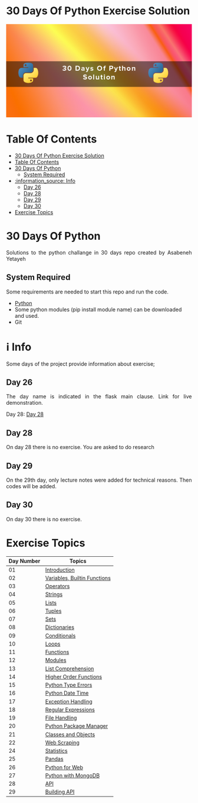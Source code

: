 # 30 Days Of Python Exercise Solution
![Banner Image](image/readme_banner.png "30 Days of Python")

# Table Of Contents
- [30 Days Of Python Exercise Solution](#30-days-of-python-exercise-solution)
- [Table Of Contents](#table-of-contents)
- [30 Days Of Python](#30-days-of-python)
  - [System Required](#system-required)
- [:information\_source: Info](#information_source-info)
  - [Day 26](#day-26)
  - [Day 28](#day-28)
  - [Day 29](#day-29)
  - [Day 30](#day-30)
- [Exercise Topics](#exercise-topics)

# 30 Days Of Python
<p align="justify">Solutions to the python challange in 30 days repo created by Asabeneh Yetayeh</p>

## System Required

<p align="justify">Some requirements are needed to start this repo and run the code.
<ul>

<li><a href="https://www.python.org/"> Python</a></li>

<li>Some python modules (pip install module name) can be downloaded and used.</li>

<li> Git </li>
</ul>



</p>

# :information_source: Info
<p align="justify">Some days of the project provide information about exercise;</p>

## Day 26
<p align="justify">The day name is indicated in the flask main clause. Link for live demonstration.</p>
<p align="justify"> Day 28: <a href="https://mlhkrts.pythonanywhere.com/">Day 28</a> </p>

## Day 28
<p align="justify">On day 28 there is no exercise. You are asked to do research</p>

## Day 29
<p align="justify">On the 29th day, only lecture notes were added for technical reasons. Then codes will be added.</p>

## Day 30
<p align="justify">On day 30 there is no exercise.</p>



# Exercise Topics
| Day Number | Topics
|--- | ---
|01| [Introduction](https://github.com/MelihKrts/30-Days-Of-Python/tree/main/Day_01_Introduction)|
|02| [Variables, Builtin Functions](https://github.com/MelihKrts/30-Days-Of-Python/tree/main/Day_02_Variables,BuiltinFunctions)|
|03| [Operators](https://github.com/MelihKrts/30-Days-Of-Python/tree/main/Day_03_Operators)|
|04| [Strings](https://github.com/MelihKrts/30-Days-Of-Python/tree/main/Day_04_Strings)|
|05| [Lists](https://github.com/MelihKrts/30-Days-Of-Python/tree/main/Day_05_Lists)|
|06| [Tuples](https://github.com/MelihKrts/30-Days-Of-Python/tree/main/Day_06_Tuples)|
|07| [Sets](https://github.com/MelihKrts/30-Days-Of-Python/tree/main/Day_07_Sets)|
|08| [Dictionaries](https://github.com/MelihKrts/30-Days-Of-Python/tree/main/Day_08_Dictionaries)|
|09| [Conditionals](https://github.com/MelihKrts/30-Days-Of-Python/tree/main/Day_09_Conditionals)|
|10| [Loops](https://github.com/MelihKrts/30-Days-Of-Python/tree/main/Day_10_Loops)|
|11| [Functions](https://github.com/MelihKrts/30-Days-Of-Python/tree/main/Day_11_Functions)|
|12| [Modules](https://github.com/MelihKrts/30-Days-Of-Python/tree/main/Day_12_Modules)|
|13| [List Comprehension](https://github.com/MelihKrts/30-Days-Of-Python/tree/main/Day_13_List_Comprehension)|
|14| [Higher Order Functions](https://github.com/MelihKrts/30-Days-Of-Python/tree/main/Day_14_Higher_Order_Functions)|
|15| [Python Type Errors](https://github.com/MelihKrts/30-Days-Of-Python/tree/main/Day_15_Python_Type_Errors)|
|16| [Python Date Time](https://github.com/MelihKrts/30-Days-Of-Python/tree/main/Day_16_Python_Datetime)|
|17| [Exception Handling](https://github.com/MelihKrts/30-Days-Of-Python/tree/main/Day_17_Exception_Handling)|
|18| [Regular Expressions](https://github.com/MelihKrts/30-Days-Of-Python/tree/main/Day_18_Regular_Expressions)|
|19| [File Handling](https://github.com/MelihKrts/30-Days-Of-Python/tree/main/Day_19_File_Handling)|
|20| [Python Package Manager](https://github.com/MelihKrts/30-Days-Of-Python/tree/main/Day_20_Python_Package_Manager)|
|21| [Classes and Objects](https://github.com/MelihKrts/30-Days-Of-Python/tree/main/Day_21_Classes_and_Objects)|
|22| [Web Scraping](https://github.com/MelihKrts/30-Days-Of-Python/tree/main/Day_22_Web_Scraping)|
|24| [Statistics](https://github.com/MelihKrts/30-Days-Of-Python/tree/main/Day_24_Statistics)|
|25| [Pandas](https://github.com/MelihKrts/30-Days-Of-Python/tree/main/Day_25_Pandas)|
|26| [Python for Web](https://github.com/MelihKrts/30-Days-Of-Python/tree/main/Day_26_Python_For_Web)|
|27| [Python with MongoDB](https://github.com/MelihKrts/30-Days-Of-Python/tree/main/Day_27_Python_with_MongoDB)|
|28| [API](https://github.com/MelihKrts/30-Days-Of-Python/tree/main/Day_28_API)|
|29| [Building API](https://github.com/MelihKrts/30-Days-Of-Python/tree/main/Day_29_Building_API)|